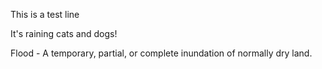 This is a test line

It's raining cats and dogs!

Flood - A temporary, partial, or complete inundation of normally dry land.